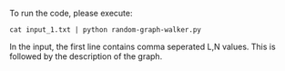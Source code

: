 To run the code, please execute:
```
cat input_1.txt | python random-graph-walker.py
```
In the input, the first line contains comma seperated L,N values.
This is followed by the description of the graph.